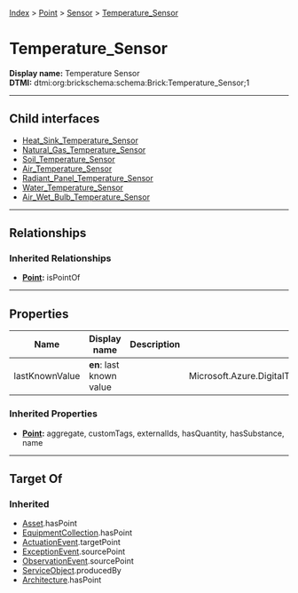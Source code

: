[Index](../../../index.md) > [Point](../../Point.md) > [Sensor](../Sensor.md) > [Temperature_Sensor](#)
# Temperature_Sensor

**Display name:** Temperature Sensor<br />
**DTMI:** dtmi:org:brickschema:schema:Brick:Temperature_Sensor;1

---

## Child interfaces
* [Heat_Sink_Temperature_Sensor](Heat_Sink_Temperature_Sensor.md)
* [Natural_Gas_Temperature_Sensor](Natural_Gas_Temperature_Sensor.md)
* [Soil_Temperature_Sensor](Soil_Temperature_Sensor.md)
* [Air_Temperature_Sensor](Air_Temperature_Sensor/Air_Temperature_Sensor.md)
* [Radiant_Panel_Temperature_Sensor](Radiant_Panel_Temperature_Sensor/Radiant_Panel_Temperature_Sensor.md)
* [Water_Temperature_Sensor](Water_Temperature_Sensor/Water_Temperature_Sensor.md)
* [Air_Wet_Bulb_Temperature_Sensor](Air_Temperature_Sensor/Air_Wet_Bulb_Temperature_Sensor/Air_Wet_Bulb_Temperature_Sensor.md)

---

## Relationships

### Inherited Relationships
* **[Point](../../Point.md):** isPointOf

---

## Properties

|Name|Display name|Description|Schema|Writable|
|-|-|-|-|-|
|lastKnownValue|**en**: last known value||Microsoft.Azure.DigitalTwins.Parser.Models.DTObjectInfo|True|
### Inherited Properties
* **[Point](../../Point.md):** aggregate, customTags, externalIds, hasQuantity, hasSubstance, name

---

## Target Of
### Inherited
* [Asset](../../../Asset/Asset.md).hasPoint
* [EquipmentCollection](../../../Collection/EquipmentCollection.md).hasPoint
* [ActuationEvent](../../../Event/PointEvent/ActuationEvent.md).targetPoint
* [ExceptionEvent](../../../Event/PointEvent/ExceptionEvent.md).sourcePoint
* [ObservationEvent](../../../Event/PointEvent/ObservationEvent.md).sourcePoint
* [ServiceObject](../../../Information/ServiceObject/ServiceObject.md).producedBy
* [Architecture](../../../Space/Architecture/Architecture.md).hasPoint
